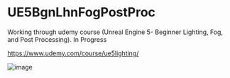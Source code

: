 # UE5BgnLhnFogPostProc
Working through udemy course (Unreal Engine 5- Beginner Lighting, Fog, and Post Processing). In Progress


https://www.udemy.com/course/ue5lighting/

![image](https://user-images.githubusercontent.com/3318539/180628089-44794023-1f16-4247-9001-5bc0c1b46f9f.png)
